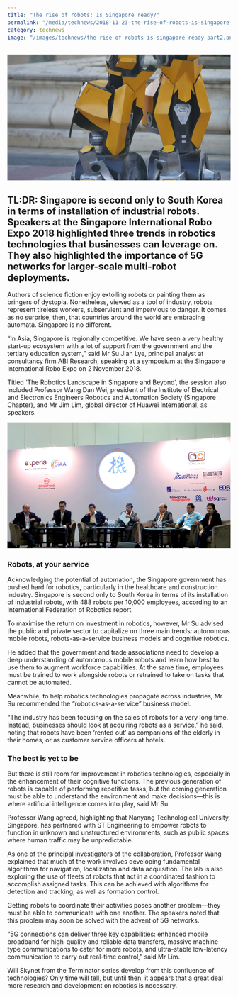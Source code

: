 ```yaml
---
title: "The rise of robots: Is Singapore ready?"
permalink: "/media/technews/2018-11-23-the-rise-of-robots-is-singapore-ready"
category: technews
image: "/images/technews/the-rise-of-robots-is-singapore-ready-part2.png"
---
```

      
![The rise of robots: Is Singapore ready?](/images/technews/the-rise-of-robots-is-singapore-ready-part2.png)

TL:DR: Singapore is second only to South Korea in terms of installation of industrial robots. Speakers at the Singapore International Robo Expo 2018 highlighted three trends in robotics technologies that businesses can leverage on. They also highlighted the importance of 5G networks for larger-scale multi-robot deployments. 
---
 
Authors of science fiction enjoy extolling robots or painting them as bringers of dystopia. Nonetheless, viewed as a tool of industry, robots represent tireless workers, subservient and impervious to danger. It comes as no surprise, then, that countries around the world are embracing automata. Singapore is no different.

“In Asia, Singapore is regionally competitive. We have seen a very healthy start-up ecosystem with a lot of support from the government and the tertiary education system,” said Mr Su Jian Lye, principal analyst at consultancy firm ABI Research, speaking at a symposium at the Singapore International Robo Expo on 2 November 2018. 

Titled ‘The Robotics Landscape in Singapore and Beyond’, the session also included Professor Wang Dan Wei, president of the Institute of Electrical and Electronics Engineers Robotics and Automation Society (Singapore Chapter), and Mr Jim Lim, global director of Huawei International, as speakers.

![The Robotics Landscape in Singapore and Beyond panel discussion](/images/technews/the-rise-of-robots-is-singapore-ready-part1.png)

### **Robots, at your service**

Acknowledging the potential of automation, the Singapore government has pushed hard for robotics, particularly in the healthcare and construction industry. Singapore is second only to South Korea in terms of its installation of industrial robots, with 488 robots per 10,000 employees, according to an International Federation of Robotics report.

To maximise the return on investment in robotics, however, Mr Su advised the public and private sector to capitalize on three main trends: autonomous mobile robots, robots-as-a-service business models and cognitive robotics.

He added that the government and trade associations need to develop a deep understanding of autonomous mobile robots and learn how best to use them to augment workforce capabilities. At the same time, employees must be trained to work alongside robots or retrained to take on tasks that cannot be automated.

Meanwhile, to help robotics technologies propagate across industries, Mr Su recommended the “robotics-as-a-service” business model. 

“The industry has been focusing on the sales of robots for a very long time. Instead, businesses should look at acquiring robots as a service,” he said, noting that robots have been ‘rented out’ as companions of the elderly in their homes, or as customer service officers at hotels.

### **The best is yet to be**

But there is still room for improvement in robotics technologies, especially in the enhancement of their cognitive functions. The previous generation of robots is capable of performing repetitive tasks, but the coming generation must be able to understand the environment and make decisions—this is where artificial intelligence comes into play, said Mr Su. 

Professor Wang agreed, highlighting that Nanyang Technological University, Singapore, has partnered with ST Engineering to empower robots to function in unknown and unstructured environments, such as public spaces where human traffic may be unpredictable. 

As one of the principal investigators of the collaboration, Professor Wang explained that much of the work involves developing fundamental algorithms for navigation, localization and data acquisition. The lab is also exploring the use of fleets of robots that act in a coordinated fashion to accomplish assigned tasks. This can be achieved with algorithms for detection and tracking, as well as formation control. 

Getting robots to coordinate their activities poses another problem—they must be able to communicate with one another. The speakers noted that this problem may soon be solved with the advent of 5G networks.

“5G connections can deliver three key capabilities: enhanced mobile broadband for high-quality and reliable data transfers, massive machine-type communications to cater for more robots, and ultra-stable low-latency communication to carry out real-time control,” said Mr Lim. 

Will Skynet from the Terminator series develop from this confluence of technologies? Only time will tell, but until then, it appears that a great deal more research and development on robotics is necessary.
